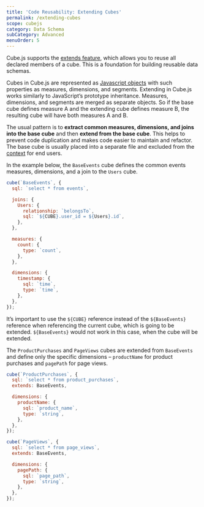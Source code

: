 ```yaml
---
title: 'Code Reusability: Extending Cubes'
permalink: /extending-cubes
scope: cubejs
category: Data Schema
subCategory: Advanced
menuOrder: 5
---
```


[comment]: # 'PROOFREAD: DONE'

Cube.js supports the
[extends feature](/schema/reference/cube#parameters-extends), which allows you
to reuse all declared members of a cube. This is a foundation for building
reusable data schemas.

Cubes in Cube.js are represented as
[Javascript objects](https://www.w3schools.com/js/js_objects.asp) with such
properties as measures, dimensions, and segments. Extending in Cube.js works
similarly to JavaScript’s prototype inheritance. Measures, dimensions, and
segments are merged as separate objects. So if the base cube defines measure A
and the extending cube defines measure B, the resulting cube will have both
measures A and B.

The usual pattern is to **extract common measures, dimensions, and joins into
the base cube** and then **extend from the base cube**. This helps to prevent
code duplication and makes code easier to maintain and refactor. The base cube
is usually placed into a separate file and excluded from the [context](context)
for end users.

In the example below, the `BaseEvents` cube defines the common events measures,
dimensions, and a join to the `Users` cube.

```javascript
cube(`BaseEvents`, {
  sql: `select * from events`,

  joins: {
    Users: {
      relationship: `belongsTo`,
      sql: `${CUBE}.user_id = ${Users}.id`,
    },
  },

  measures: {
    count: {
      type: `count`,
    },
  },

  dimensions: {
    timestamp: {
      sql: `time`,
      type: `time`,
    },
  },
});
```

<div class="block attention-block">

It’s important to use the `${CUBE}` reference instead of the `${BaseEvents}`
reference when referencing the current cube, which is going to be extended.
`${BaseEvents}` would not work in this case, when the cube will be extended.

</div>

The `ProductPurchases` and `PageViews` cubes are extended from `BaseEvents` and
define only the specific dimensions – `productName` for product purchases and
`pagePath` for page views.

```javascript
cube(`ProductPurchases`, {
  sql: `select * from product_purchases`,
  extends: BaseEvents,

  dimensions: {
    productName: {
      sql: `product_name`,
      type: `string`,
    },
  },
});

cube(`PageViews`, {
  sql: `select * from page_views`,
  extends: BaseEvents,

  dimensions: {
    pagePath: {
      sql: `page_path`,
      type: `string`,
    },
  },
});
```
